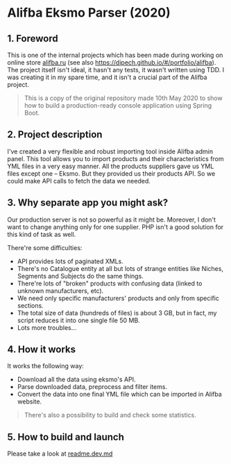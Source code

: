 # Alifba Eksmo Parser (2020)

## 1. Foreword

This is one of the internal projects which has been made during working on online store [alifba.ru](https://alifba.ru)
(see also https://dipech.github.io/#/portfolio/alifba).
The project itself isn't ideal, it hasn't any tests, it wasn't written using TDD. I was creating it in my spare time, 
and it isn't a crucial part of the Alifba project.

> This is a copy of the original repository made 10th May 2020 to show how to build a production-ready 
> console application using Spring Boot. 

## 2. Project description

I've created a very flexible and robust importing tool inside Alifba admin panel. This tool allows you to import 
products and their characteristics from YML files in a very easy manner.
All the products suppliers gave us YML files except one – Eksmo. But they provided us their products API. So we could
make API calls to fetch the data we needed. 

## 3. Why separate app you might ask?

Our production server is not so powerful as it might be. Moreover, I don't want to change anything only for one supplier.
PHP isn't a good solution for this kind of task as well.

There're some difficulties:
- API provides lots of paginated XMLs.
- There's no Catalogue entity at all but lots of strange entities like Niches, Segments and Subjects do the same things.
- There're lots of "broken" products with confusing data (linked to unknown manufacturers, etc).
- We need only specific manufacturers' products and only from specific sections.
- The total size of data (hundreds of files) is about 3 GB, but in fact, my script reduces it into one single file 50 MB. 
- Lots more troubles...

## 4. How it works

It works the following way:
- Download all the data using eksmo's API.
- Parse downloaded data, preprocess and filter items.
- Convert the data into one final YML file which can be imported in Alifba website.

> There's also a possibility to build and check some statistics.

## 5. How to build and launch

Please take a look at [readme.dev.md](./readme.dev.md)
